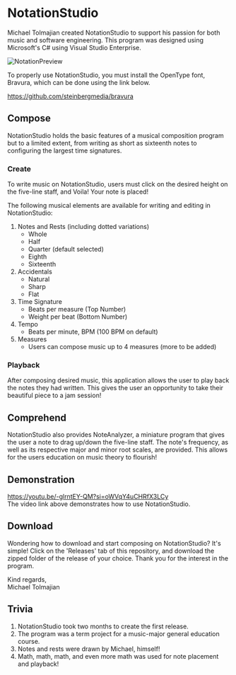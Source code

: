 # NotationStudio
Michael Tolmajian created NotationStudio to support his passion for both music and software engineering. This program was designed using Microsoft's C# using Visual Studio Enterprise. 

![NotationPreview](https://github.com/MikeTolma10/NotationStudio/assets/112536402/672f8a08-1271-459c-b08f-a7bb464124e0)  

To properly use NotationStudio, you must install the OpenType font, Bravura, which can be done using the link below.  

https://github.com/steinbergmedia/bravura

## Compose
NotationStudio holds the basic features of a musical composition program but to a limited extent, from writing as short as sixteenth notes to configuring the largest time signatures.

### Create
To write music on NotationStudio, users must click on the desired height on the five-line staff, and Voila! Your note is placed!

The following musical elements are available for writing and editing in NotationStudio:
1) Notes and Rests (including dotted variations)
   - Whole
   - Half
   - Quarter (default selected)
   - Eighth
   - Sixteenth
2) Accidentals
   - Natural
   - Sharp
   - Flat
3) Time Signature
   - Beats per measure (Top Number)
   - Weight per beat (Bottom Number)
4) Tempo
   - Beats per minute, BPM (100 BPM on default)
5) Measures
   - Users can compose music up to 4 measures (more to be added)

### Playback
After composing desired music, this application allows the user to play back the notes they had written. This gives the user an opportunity to take their beautiful piece to a jam session!

## Comprehend
NotationStudio also provides NoteAnalyzer, a miniature program that gives the user a note to drag up/down the five-line staff. The note's frequency, as well as its respective major and minor root scales, are provided.
This allows for the users education on music theory to flourish!

## Demonstration
https://youtu.be/-glrntEY-QM?si=oWVqY4uCHRfX3LCy  
The video link above demonstrates how to use NotationStudio.

## Download
Wondering how to download and start composing on NotationStudio? It's simple! Click on the 'Releases' tab of this repository, and download the zipped folder of the release of your choice. Thank you for the interest in the program.

   Kind regards,  
   Michael Tolmajian

## Trivia
1) NotationStudio took two months to create the first release.
2) The program was a term project for a music-major general education course.
3) Notes and rests were drawn by Michael, himself!
4) Math, math, math, and even more math was used for note placement and playback!
